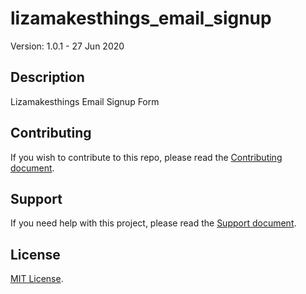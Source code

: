 # lizamakesthings_email_signup

Version: 1.0.1 - 27 Jun 2020

## Description

Lizamakesthings Email Signup Form

## Contributing

If you wish to contribute to this repo, please read the [Contributing document](.github/CONTRIBUTING.md).

## Support

If you need help with this project, please read the [Support document](.github/SUPPORT.md).

## License

[MIT License](LICENSE).
